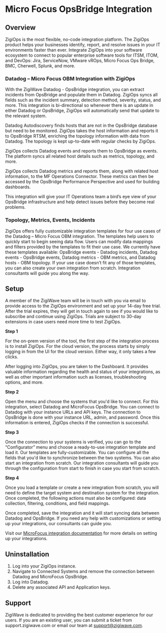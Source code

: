 # Micro Focus OpsBridge Integration


## Overview

ZigiOps is the most flexible, no-code integration platform. The ZigiOps product
helps your businesses identify, report, and resolve issues in your IT 
environments faster than ever. Integrate ZigiOps into your software ecosystem to connect to popular enterprise 
software tools for ITSM, ITOM, and DevOps: Jira, ServiceNow, VMware 
vROps, Micro Focus Ops Bridge, BMC, Cherwell, Splunk, and more.

### Datadog – Micro Focus OBM Integration with ZigiOps

With the ZigiWave Datadog - OpsBridge integration, you can extract incidents from OpsBridge and populate them in Datadog. ZigiOps syncs all fields such as the incident summary, detection method, severity, status, and more. This integration is bi-directional so whenever there is an update in either Datadog or OpsBridge, ZigiOps will automatically send that update to the relevant system.


Datadog Autodiscovery finds hosts that are not in
the OpsBridge database but need to be monitored. ZigiOps takes the host 
information and reports it to OpsBridge RTSM, enriching the topology 
information with data from Datadog. The topology is kept up-to-date with 
regular checks by ZigiOps.

ZigiOps collects Datadog events and reports them to OpsBridge as events.
The platform syncs all related host details such as metrics, topology, and more.

ZigiOps collects Datadog metrics and reports them, along with related host information, to the MF Operations 
Connector. These metrics can then be 
accessed by the OpsBridge Performance Perspective and used for 
building dashboards. 

This integration will give your IT Operations team a bird’s eye view of
your OpsBridge infrastructure and help detect issues before they become real 
problems.

### Topology, Metrics, Events, Incidents

ZigiOps offers fully customizable integration templates for four use cases of the Datadog – Micro Focus OBM integration. The templates help users to quickly start to begin seeing data flow. Users can modify data mappings and filters provided by the templates to fit their use case. We currently have these templates available: OpsBridge events - Datadog incidents, Datadog events - OpsBridge events,  Datadog metrics - OBM metrics, and Datadog hosts - OBM topology. If your use case doesn’t fit any of those templates, you can also create your own integration from scratch. Integration consultants will guide you along the way.

## Setup

A member of the ZigiWave team will be in touch with you via email to provide access to the ZigiOps environment and set up your 14-day free trial. After the trial expires, they will get in touch again to see if you would like to subscribe and continue using ZigiOps. Trials are subject to 30-day extensions in case users need more time to test ZigiOps.

**Step 1** 

For the on-prem version of the tool, the first step of the integration process is to install ZigiOps. For the cloud version, the process starts by simply logging in from the UI for the cloud version. Either way, it only takes a few clicks.

After logging into ZigiOps, you are taken to the Dashboard. It provides valuable information regarding the health and status of your integrations, as well as other important information such as licenses, troubleshooting options, and more.  

**Step 2**

Open the menu and choose the systems that you'd like to connect. For this integration, select Datadog and MicroFocus OpsBridge. You can connect to Datadog with your instance URLs and API keys. The connection to OpsBridge is done with your instance URL, admin, and password. Once this information is entered, ZigiOps checks if the connection is successful.

**Step 3**

Once the connection to your systems is verified, you can go to the “Configurator” menu and choose a ready-to-use integration template and load it. Our templates are fully-customizable. You can configure all the fields that you'd like to synchronize between the two systems. You can also start an integration from scratch. Our integration consultants will guide you through the configuration from start to finish in case you start from scratch.

**Step 4**

Once you load a template or create a new integration from scratch, you will need to define the target system and destination system for the integration. Once completed, the following actions must also be configured: data collection, filtering, conditions, and field mappings. 

Once completed, save the integration and it will start syncing data between Datadog and OpsBridge. If you need any help with customizations or setting up your integrations, our consultants can guide you. 


Visit our [MicroFocus integration documentation](https://zigiwave.com/microfocus-integrations/) for more details on setting up your integrations.

## Uninstallation

1. Log into your ZigiOps instance.
2. Navigate to Connected Systems and remove the connection between Datadog and MicroFocus OpsBridge.
3. Log into Datadog.
4. Delete any associated API and Application keys.

## Support

ZigiWave is dedicated to providing the best customer experience 
for our users.  If you are an existing user, you can submit a ticket from 
support.zigiwave.com or email our team at support@zigiwave.com. 
